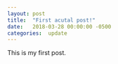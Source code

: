 ```yaml
---
layout: post
title:  "First acutal post!"
date:   2018-03-28 00:00:00 -0500
categories:  update
---
```


This is my first post.  


